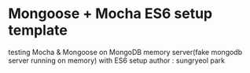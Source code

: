 # Mongoose + Mocha ES6 setup template
testing Mocha & Mongoose on MongoDB memory server(fake mongodb server running on memory) with ES6 setup
author : sungryeol park